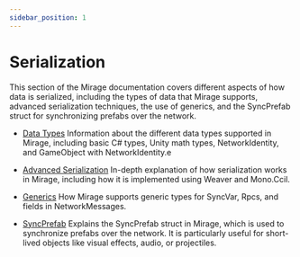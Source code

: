 ```yaml
---
sidebar_position: 1
---
```

# Serialization

This section of the Mirage documentation covers different aspects of how data is serialized, including the types of data that Mirage supports, advanced serialization techniques, the use of generics, and the SyncPrefab struct for synchronizing prefabs over the network.

- [Data Types](/docs/guides/serialization/sync-var)
  Information about the different data types supported in Mirage, including basic C# types, Unity math types, NetworkIdentity, and GameObject with NetworkIdentity.e

- [Advanced Serialization](/docs/guides/serialization/serialization)
  In-depth explanation of how serialization works in Mirage, including how it is implemented using Weaver and Mono.Ccil.

- [Generics](/docs/guides/serialization/generics)
  How Mirage supports generic types for SyncVar, Rpcs, and fields in NetworkMessages.

- [SyncPrefab](/docs/guides/serialization/sync-prefab)
  Explains the SyncPrefab struct in Mirage, which is used to synchronize prefabs over the network. It is particularly useful for short-lived objects like visual effects, audio, or projectiles.

